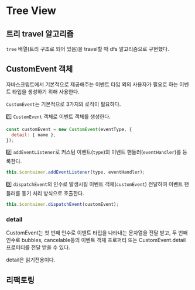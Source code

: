 # Tree View

## 트리 travel 알고리즘

`tree` 배열(트리 구조로 되어 있음)을 travel할 때 dfs 알고리즘으로 구현했다.

## CustomEvent 객체

자바스크립트에서 기본적으로 제공해주는 이벤트 타입 외의 사용자가 필요로 하는 이벤트 타입을 생성하기 위해 사용한다.

`CustomEvent`는 기본적으로 3가지의 로직이 필요하다.

1️⃣ `CustomEvent` 객체로 이벤트 객체를 생성한다.

```js
const customEvent = new CustomEvent(eventType, {
  detail: { name },
});
```

2️⃣ `addEventListener`로 커스텀 이벤트(`type`)의 이벤트 핸들러(`eventHandler`)를 등록한다.

```js
this.$container.addEventListener(type, eventHandler);
```

3️⃣ `dispatchEvent`의 인수로 발생시킬 이벤트 객체(`customEvent`) 전달하여 이벤트 핸들러를 동기 처리 방식으로 호출한다.

```js
this.$container.dispatchEvent(customEvent);
```

### detail

CustomEvent는 첫 번째 인수로 이벤트 타입을 나타내는 문자열을 전달 받고, 두 번째 인수로 bubbles, cancelable등의 이벤트 객체 프로퍼티 또는
CustomEvent.detail 프로퍼티를 전달 받을 수 있다.

detail은 읽기전용이다.

## 리팩토링

<!-- // findNode(targetName, tree) {
  //   const _tree = tree.map(node =>
  //     node.name === targetName
  //       ? { ...node, isOpen: !node.isOpen, children: this.findNode(targetName, node.children ?? []) }
  //       : { ...node, children: this.findNode(targetName, node.children ?? []) }
  //   );

  //   return _tree;
  // }

  // toggle(targetName, tree) {
  //   const _tree = this.findNode(targetName, tree);

  //   this.setState(_tree);
  // } -->

<!--
  travelAndToggle(subTree, targetName) {
    return subTree.map(node =>
      node.name === targetName
        ? { ...node, isOpen: !node.isOpen, children: this.travelAndToggle(node.children ?? [], targetName) }
        : { ...node, children: this.travelAndToggle(node.children ?? [], targetName) }
    );
  }

  switch(targetName) {
    const updatedTree = this.travelAndToggle(this.tree, targetName);

    this.setState(updatedTree);
  } -->
